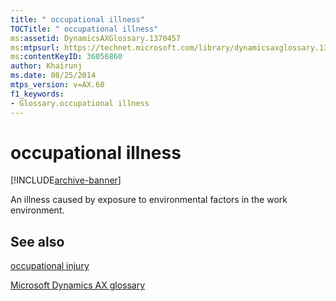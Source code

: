 ```yaml
---
title: " occupational illness"
TOCTitle: " occupational illness"
ms:assetid: DynamicsAXGlossary.1370457
ms:mtpsurl: https://technet.microsoft.com/library/dynamicsaxglossary.1370457(v=AX.60)
ms:contentKeyID: 36056860
author: Khairunj
ms.date: 08/25/2014
mtps_version: v=AX.60
f1_keywords:
- Glossary.occupational illness
---
```


# occupational illness


[!INCLUDE[archive-banner](includes/archive-banner.md)]

An illness caused by exposure to environmental factors in the work environment.

## See also

[occupational injury](occupational-injury.md)

[Microsoft Dynamics AX glossary](glossary/microsoft-dynamics-ax-glossary.md)

  


